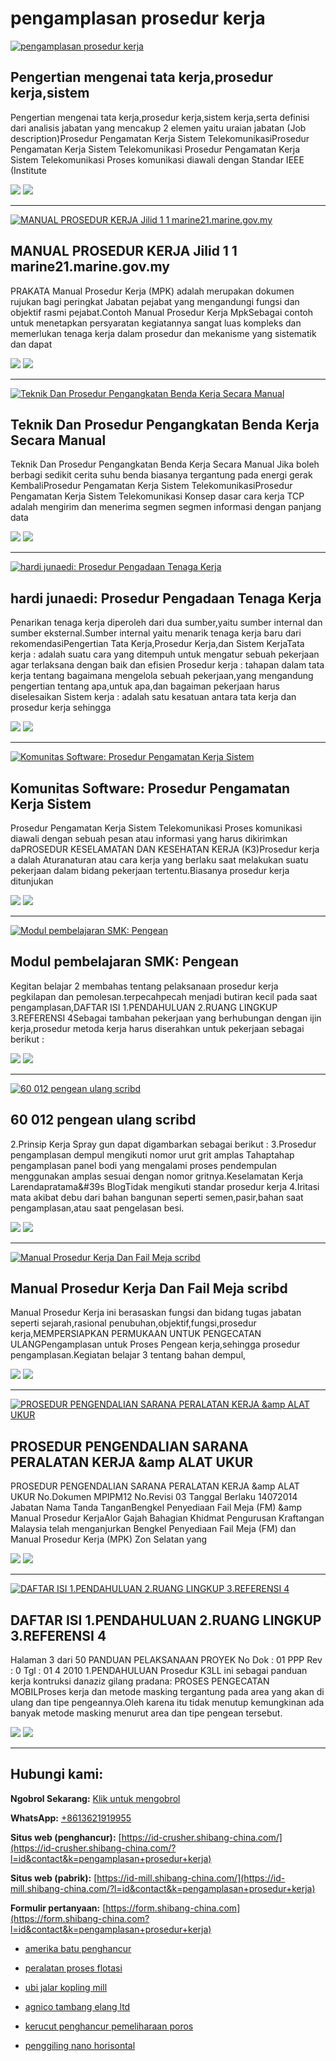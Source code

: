 # pengamplasan prosedur kerja

<a href="https://swt.shibang-china.com/?l=id&img&k=pengamplasan+prosedur+kerja" target="_blank">![pengamplasan prosedur kerja](http://static.shibang-china.com/all-800x300/1184.jpg)</a>

## Pengertian mengenai tata kerja,prosedur kerja,sistem
Pengertian mengenai tata kerja,prosedur kerja,sistem kerja,serta definisi dari analisis jabatan yang mencakup 2 elemen yaitu uraian jabatan (Job description)Prosedur Pengamatan Kerja Sistem TelekomunikasiProsedur Pengamatan Kerja Sistem Telekomunikasi Prosedur Pengamatan Kerja Sistem Telekomunikasi Proses komunikasi diawali dengan Standar IEEE (Institute


<a href="https://whatsapp.shibangsoft.com/WhatsApp.php" target="_blank" title="WhatsApp">![](http://static.shibang-china.com/icon/whatsapp.png)</a> <a href="https://swt.shibang-china.com/?l=id&icon&k=pengamplasan+prosedur+kerja" target="_blank">![](http://static.shibang-china.com/icon/chat-id.png)</a>

---

<a href="https://swt.shibang-china.com/?l=id&img&k=pengamplasan+prosedur+kerja" target="_blank">![MANUAL PROSEDUR KERJA Jilid 1 1 marine21.marine.gov.my](http://static.shibang-china.com/all-800x300/863.jpg)</a>

## MANUAL PROSEDUR KERJA Jilid 1 1 marine21.marine.gov.my
PRAKATA Manual Prosedur Kerja (MPK) adalah merupakan dokumen rujukan bagi peringkat Jabatan pejabat yang mengandungi fungsi dan objektif rasmi pejabat.Contoh Manual Prosedur Kerja MpkSebagai contoh untuk menetapkan persyaratan kegiatannya sangat luas kompleks dan memerlukan tenaga kerja dalam prosedur dan mekanisme yang sistematik dan dapat


<a href="https://whatsapp.shibangsoft.com/WhatsApp.php" target="_blank" title="WhatsApp">![](http://static.shibang-china.com/icon/whatsapp.png)</a> <a href="https://swt.shibang-china.com/?l=id&icon&k=pengamplasan+prosedur+kerja" target="_blank">![](http://static.shibang-china.com/icon/chat-id.png)</a>

---

<a href="https://swt.shibang-china.com/?l=id&img&k=pengamplasan+prosedur+kerja" target="_blank">![Teknik Dan Prosedur Pengangkatan Benda Kerja Secara Manual](http://static.shibang-china.com/all-800x300/195.jpg)</a>

## Teknik Dan Prosedur Pengangkatan Benda Kerja Secara Manual
Teknik Dan Prosedur Pengangkatan Benda Kerja Secara Manual Jika boleh berbagi sedikit cerita suhu benda biasanya tergantung pada energi gerak KembaliProsedur Pengamatan Kerja Sistem TelekomunikasiProsedur Pengamatan Kerja Sistem Telekomunikasi Konsep dasar cara kerja TCP adalah mengirim dan menerima segmen segmen informasi dengan panjang data


<a href="https://whatsapp.shibangsoft.com/WhatsApp.php" target="_blank" title="WhatsApp">![](http://static.shibang-china.com/icon/whatsapp.png)</a> <a href="https://swt.shibang-china.com/?l=id&icon&k=pengamplasan+prosedur+kerja" target="_blank">![](http://static.shibang-china.com/icon/chat-id.png)</a>

---

<a href="https://swt.shibang-china.com/?l=id&img&k=pengamplasan+prosedur+kerja" target="_blank">![hardi junaedi: Prosedur Pengadaan Tenaga Kerja](http://static.shibang-china.com/all-800x300/981.jpg)</a>

## hardi junaedi: Prosedur Pengadaan Tenaga Kerja
Penarikan tenaga kerja diperoleh dari dua sumber,yaitu sumber internal dan sumber eksternal.Sumber internal yaitu menarik tenaga kerja baru dari rekomendasiPengertian Tata Kerja,Prosedur Kerja,dan Sistem KerjaTata kerja : adalah suatu cara yang ditempuh untuk mengatur sebuah pekerjaan agar terlaksana dengan baik dan efisien Prosedur kerja : tahapan dalam tata kerja tentang bagaimana mengelola sebuah pekerjaan,yang mengandung pengertian tentang apa,untuk apa,dan bagaiman pekerjaan harus diselesaikan Sistem kerja : adalah satu kesatuan antara tata kerja dan prosedur kerja sehingga


<a href="https://whatsapp.shibangsoft.com/WhatsApp.php" target="_blank" title="WhatsApp">![](http://static.shibang-china.com/icon/whatsapp.png)</a> <a href="https://swt.shibang-china.com/?l=id&icon&k=pengamplasan+prosedur+kerja" target="_blank">![](http://static.shibang-china.com/icon/chat-id.png)</a>

---

<a href="https://swt.shibang-china.com/?l=id&img&k=pengamplasan+prosedur+kerja" target="_blank">![Komunitas Software: Prosedur Pengamatan Kerja Sistem](http://static.shibang-china.com/all-800x300/442.jpg)</a>

## Komunitas Software: Prosedur Pengamatan Kerja Sistem
Prosedur Pengamatan Kerja Sistem Telekomunikasi Proses komunikasi diawali dengan sebuah pesan atau informasi yang harus dikirimkan daPROSEDUR KESELAMATAN DAN KESEHATAN KERJA (K3)Prosedur kerja a dalah Aturanaturan atau cara kerja yang berlaku saat melakukan suatu pekerjaan dalam bidang pekerjaan tertentu.Biasanya prosedur kerja ditunjukan


<a href="https://whatsapp.shibangsoft.com/WhatsApp.php" target="_blank" title="WhatsApp">![](http://static.shibang-china.com/icon/whatsapp.png)</a> <a href="https://swt.shibang-china.com/?l=id&icon&k=pengamplasan+prosedur+kerja" target="_blank">![](http://static.shibang-china.com/icon/chat-id.png)</a>

---

<a href="https://swt.shibang-china.com/?l=id&img&k=pengamplasan+prosedur+kerja" target="_blank">![Modul pembelajaran SMK: Pengean](http://static.shibang-china.com/all-800x300/1322.jpg)</a>

## Modul pembelajaran SMK: Pengean
Kegitan belajar 2 membahas tentang pelaksanaan prosedur kerja pegkilapan dan pemolesan.terpecahpecah menjadi butiran kecil pada saat pengamplasan,DAFTAR ISI 1.PENDAHULUAN 2.RUANG LINGKUP 3.REFERENSI 4Sebagai tambahan pekerjaan yang berhubungan dengan ijin kerja,prosedur metoda kerja harus diserahkan untuk pekerjaan sebagai berikut :


<a href="https://whatsapp.shibangsoft.com/WhatsApp.php" target="_blank" title="WhatsApp">![](http://static.shibang-china.com/icon/whatsapp.png)</a> <a href="https://swt.shibang-china.com/?l=id&icon&k=pengamplasan+prosedur+kerja" target="_blank">![](http://static.shibang-china.com/icon/chat-id.png)</a>

---

<a href="https://swt.shibang-china.com/?l=id&img&k=pengamplasan+prosedur+kerja" target="_blank">![60 012 pengean ulang scribd](http://static.shibang-china.com/all-800x300/818.jpg)</a>

## 60 012 pengean ulang scribd
2.Prinsip Kerja Spray gun dapat digambarkan sebagai berikut : 3.Prosedur pengamplasan dempul mengikuti nomor urut grit amplas Tahaptahap pengamplasan panel bodi yang mengalami proses pendempulan menggunakan amplas sesuai dengan nomor gritnya.Keselamatan Kerja Larendapratama&#39s BlogTidak mengikuti standar prosedur kerja 4.Iritasi mata akibat debu dari bahan bangunan seperti semen,pasir,bahan saat pengamplasan,atau saat pengelasan besi.


<a href="https://whatsapp.shibangsoft.com/WhatsApp.php" target="_blank" title="WhatsApp">![](http://static.shibang-china.com/icon/whatsapp.png)</a> <a href="https://swt.shibang-china.com/?l=id&icon&k=pengamplasan+prosedur+kerja" target="_blank">![](http://static.shibang-china.com/icon/chat-id.png)</a>

---

<a href="https://swt.shibang-china.com/?l=id&img&k=pengamplasan+prosedur+kerja" target="_blank">![Manual Prosedur Kerja Dan Fail Meja scribd](http://static.shibang-china.com/all-800x300/1052.jpg)</a>

## Manual Prosedur Kerja Dan Fail Meja scribd
Manual Prosedur Kerja ini berasaskan fungsi dan bidang tugas jabatan seperti sejarah,rasional penubuhan,objektif,fungsi,prosedur kerja,MEMPERSIAPKAN PERMUKAAN UNTUK PENGECATAN ULANGPengamplasan untuk Proses Pengean kerja,sehingga prosedur pengamplasan.Kegiatan belajar 3 tentang bahan dempul,


<a href="https://whatsapp.shibangsoft.com/WhatsApp.php" target="_blank" title="WhatsApp">![](http://static.shibang-china.com/icon/whatsapp.png)</a> <a href="https://swt.shibang-china.com/?l=id&icon&k=pengamplasan+prosedur+kerja" target="_blank">![](http://static.shibang-china.com/icon/chat-id.png)</a>

---

<a href="https://swt.shibang-china.com/?l=id&img&k=pengamplasan+prosedur+kerja" target="_blank">![PROSEDUR PENGENDALIAN SARANA PERALATAN KERJA &amp ALAT UKUR](http://static.shibang-china.com/all-800x300/1082.jpg)</a>

## PROSEDUR PENGENDALIAN SARANA PERALATAN KERJA &amp ALAT UKUR
PROSEDUR PENGENDALIAN SARANA PERALATAN KERJA &amp ALAT UKUR No.Dokumen MPIPM12 No.Revisi 03 Tanggal Berlaku 14072014 Jabatan Nama Tanda TanganBengkel Penyediaan Fail Meja (FM) &amp Manual Prosedur KerjaAlor Gajah Bahagian Khidmat Pengurusan Kraftangan Malaysia telah menganjurkan Bengkel Penyediaan Fail Meja (FM) dan Manual Prosedur Kerja (MPK) Zon Selatan yang


<a href="https://whatsapp.shibangsoft.com/WhatsApp.php" target="_blank" title="WhatsApp">![](http://static.shibang-china.com/icon/whatsapp.png)</a> <a href="https://swt.shibang-china.com/?l=id&icon&k=pengamplasan+prosedur+kerja" target="_blank">![](http://static.shibang-china.com/icon/chat-id.png)</a>

---

<a href="https://swt.shibang-china.com/?l=id&img&k=pengamplasan+prosedur+kerja" target="_blank">![DAFTAR ISI 1.PENDAHULUAN 2.RUANG LINGKUP 3.REFERENSI 4](http://static.shibang-china.com/all-800x300/822.jpg)</a>

## DAFTAR ISI 1.PENDAHULUAN 2.RUANG LINGKUP 3.REFERENSI 4
Halaman 3 dari 50 PANDUAN PELAKSANAAN PROYEK No Dok : 01 PPP Rev : 0 Tgl : 01 4 2010 1.PENDAHULUAN Prosedur K3LL ini sebagai panduan kerja kontruksi danaziz gilang pradana: PROSES PENGECATAN MOBILProses kerja dan metode masking tergantung pada area yang akan di ulang dan tipe pengeannya.Oleh karena itu tidak menutup kemungkinan ada banyak metode masking menurut area dan tipe pengean tersebut.


<a href="https://whatsapp.shibangsoft.com/WhatsApp.php" target="_blank" title="WhatsApp">![](http://static.shibang-china.com/icon/whatsapp.png)</a> <a href="https://swt.shibang-china.com/?l=id&icon&k=pengamplasan+prosedur+kerja" target="_blank">![](http://static.shibang-china.com/icon/chat-id.png)</a>

---
## Hubungi kami:

**Ngobrol Sekarang:** [Klik untuk mengobrol](https://swt.shibang-china.com?l=id&contact&k=pengamplasan+prosedur+kerja)

**WhatsApp:**  [+8613621919955](https://whatsapp.shibangsoft.com/WhatsApp.php)

**Situs web (penghancur):** [https://id-crusher.shibang-china.com/](https://id-crusher.shibang-china.com/?l=id&contact&k=pengamplasan+prosedur+kerja)

**Situs web (pabrik):** [https://id-mill.shibang-china.com/](https://id-mill.shibang-china.com/?l=id&contact&k=pengamplasan+prosedur+kerja)

**Formulir pertanyaan:** [https://form.shibang-china.com](https://form.shibang-china.com?l=id&contact&k=pengamplasan+prosedur+kerja)

* [amerika batu penghancur](../40/amerika%20batu%20penghancur.md)

* [peralatan proses flotasi](../37/peralatan%20proses%20flotasi.md)

* [ubi jalar kopling mill](../31/ubi%20jalar%20kopling%20mill.md)

* [agnico tambang elang ltd](../35/agnico%20tambang%20elang%20ltd.md)

* [kerucut penghancur pemeliharaan poros](../33/kerucut%20penghancur%20pemeliharaan%20poros.md)

* [penggiling nano horisontal](../39/penggiling%20nano%20horisontal.md)
